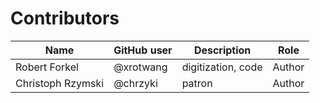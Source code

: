 # Contributors

Name               | GitHub user  | Description                          | Role
---                | ---          | ---                                  | ---
Robert Forkel | @xrotwang   | digitization, code        | Author
Christoph Rzymski        | @chrzyki       | patron     | Author
